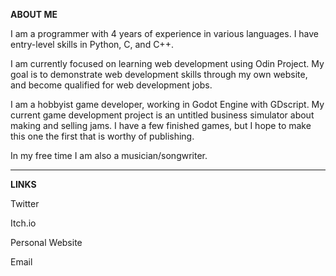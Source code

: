 **ABOUT ME**

I am a programmer with 4 years of experience in various languages.
I have entry-level skills in Python, C, and C++.

I am currently focused on learning web development using Odin Project. 
My goal is to demonstrate web development skills through my own website, and become qualified for web development jobs.

I am a hobbyist game developer, working in Godot Engine with GDscript. My current game development project is an untitled business simulator about making and selling jams. I have a few finished games, but I hope to make this one the first that is worthy of publishing.

In my free time I am also a musician/songwriter.

-----

**LINKS**

Twitter

Itch.io

Personal Website

Email

